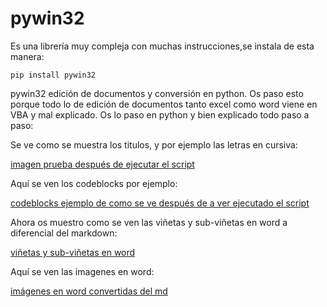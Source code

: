 # pywin32

Es una librería muy compleja con muchas instrucciones,se instala de esta manera:

```
pip install pywin32
```

pywin32 edición de documentos y conversión en python. Os paso esto porque todo lo de edición de documentos tanto excel como word viene en VBA y mal explicado. Os lo paso en python y bien explicado todo paso  a paso:

Se ve como se muestra los titulos, y por ejemplo las letras en cursiva:

[imagen prueba después de ejecutar el script](https://ibb.co/kyNbN2f)


Aquí se ven los codeblocks por ejemplo:

[codeblocks ejemplo de como se ve después de a ver ejecutado el script](https://ibb.co/8gHdtMq)


Ahora os muestro como se ven las viñetas y sub-viñetas en word a diferencial del markdown:

[viñetas y sub-viñetas en word ](https://ibb.co/qmpm1b3)


Aquí se ven las imagenes en word:

[imágenes en word convertidas del md](https://ibb.co/FxRxYgT)


